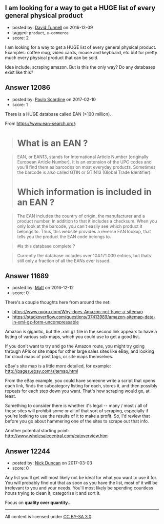 ## I am looking for a way to get a HUGE list of every general physical product

- posted by: [David Tunnell](https://stackexchange.com/users/9814024/david-tunnell) on 2016-12-09
- tagged: `product`, `e-commerce`
- score: 2


I am looking for a way to get a HUGE list of every general physical product. Examples: coffee mug, video cards, mouse and keyboard, etc but for pretty much every physical product that can be sold.

Idea include, scraping amazon. But is this the only way? Do any databases exist like this?


## Answer 12086

- posted by: [Paulo Scardine](https://stackexchange.com/users/199019/paulo-scardine) on 2017-02-10
- score: 1

There is a HUGE database called EAN (>100 million).

From https://www.ean-search.org/:

> # What is an EAN ?

> EAN, or EAN13, stands for International Article Number (originally European Article Number). It is an extension of the UPC codes and you'll find them as barcodes on most everyday products. Sometimes the barcode is also called GTIN or GTIN13 (Global Trade Identifier).
> # Which information is included in an EAN ?

> The EAN includes the country of origin, the manufacturer and a product number. In addition to that it includes a checksum.
When you only look at the barcode, you can't easily see which product it belongs to. Thus, this website provides a reverse EAN lookup, that tells you the product the EAN code belongs to.

> #Is this database complete ?

> Currently the database includes over 104.171.000 entries, but thats still only a fraction of all the EANs ever issued.



## Answer 11689

- posted by: [Matt](https://stackexchange.com/users/499963/matt) on 2016-12-12
- score: 0

There's a couple thoughts here from around the net: 

- https://www.quora.com/Why-does-Amazon-not-have-a-sitemap
- https://stackoverflow.com/questions/37413989/amazon-sitemap-data-in-xml-gz-form-uncompressable

Amazon is gigantic, but the .xml.gz file in the second link appears to have a listing of various sub-maps, which you could use to get a good list. 

If you don't want to try and go the Amazon route, you might try going through APIs or site maps for other large sales sites like eBay, and looking for cloud maps of post tags, or site maps themselves. 

eBay's site map is a little more detailed, for example: http://pages.ebay.com/sitemap.html

From the eBay example, you could have someone write a script that opens each link, finds the subcategory listing for each, stores it, and then possibly repeats for each step down you want. That's how scraping would go, at least. 

Something to consider there is whether it's legal -- many / most / all of these sites will prohibit some or all of that sort of scraping, especially if you're looking to use the results of it to make a profit. So, I'd review that before you go about hammering one of the sites to scrape out that info. 

Another potential starting point: http://www.wholesalecentral.com/catoverview.htm




## Answer 12244

- posted by: [Nick Duncan](https://stackexchange.com/users/5384292/nick-duncan) on 2017-03-03
- score: 0

Any list you'll get will most likely not be ideal for what you want to use it for. You will probably find out that as soon as you have the list, most of it will be irrelevant to you and your needs. You'll most likely be spending countless hours trying to clean it, categorise it and sort it.

Focus on **quality over quantity**...



---

All content is licensed under [CC BY-SA 3.0](https://creativecommons.org/licenses/by-sa/3.0/).
